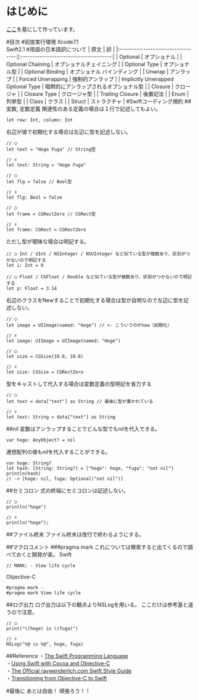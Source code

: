 # はじめに
[ここ](http://qiita.com/susieyy/items/f71435cc962e70d81b37 "Qiita")を基にして作っています。  

#目次
#前提実行環境
Xcode7.1  
Swift2.1
#用語の日本語訳について
|                原文                |                   訳                   |
|:----------------------------------:|:--------------------------------------:|
|              Optional              |              オプショナル              |
|          Optional Chaining         |        オプショナルチェイニング        |
|            Optional Type           |             オプショナル型             |
|          Optional Binding          |       オプショナル バインディング      |
|               Unwrap               |               アンラップ               |
|          Forced Unwrapping         |            強制的アンラップ            |
| Implicitly Unwrapped Optional Type | 暗黙的にアンラップされるオプショナル型 |
|               Closure              |               クロージャ               |
|            Closure Type            |              クロージャ型              |
|          Trailing Closure          |                後置記法                |
|                Enum                |                 列挙型                 |
|                Class               |                 クラス                 |
|               Struct               |              ストラクチャ              |
#Swiftコーディング規約
##変数, 定数定義
関連性のある定義の場合は１行で記述してもよい。  
```
let row: Int, column: Int
```
右辺が値で初期化する場合は左辺に型を記述しない。
```
// ◯
let text = "Hoge Fuga" // String型

// ☓
let text: String = "Hoge Fuga"

// ◯
let flg = false // Bool型

// ☓
let flg: Bool = false

// ◯
let frame = CGRectZero // CGRect型

// ☓
let frame: CGRect = CGRectZero
```
ただし型が曖昧な場合は明記する。
```
// ◯ Int / UInt / NSInteger / NSUInteger など似ている型が複数あり、区別がつかないので明記する
let i: Int = 0

// ◯ Float / CGFloat / Double など似ている型が複数あり、区別がつかないので明記する
let p: Float = 3.14
```
右辺のクラスをNewすることで初期化する場合は型が自明なので左辺に型を記述しない。
```
// ◯
let image = UIImage(named: "Hoge") // <- こういうのがnew（初期化）

// ☓
let image: UIImage = UIImage(named: "Hoge")

// ◯
let size = CGSize(10.0, 10.0)

// ☓
let size: CGSize = CGRectZero
```
型をキャストして代入する場合は変数定義の型明記を省力する
```
// ◯
let text = data["text"] as String // 最後に型が書かれている

// ☓
let text: String = data["text"] as String
```
##nil
変数はアンラップすることでどんな型でもnilを代入できる。
```
var hoge: AnyObject? = nil
```
連想配列の値もnilを代入することができる。
```
var hoge: String?
let hash: [String: String?] = ["hoge": hoge, "fuga": "not nil"]
println(hash)
// -> [hoge: nil, fuga: Optional("not nil")]
```
##セミコロン
式の終端にセミコロンは記述しない。
```
// ◯
println("hoge")

// ☓
println("hoge");
```
##ファイル終末
ファイル終末は改行で終わるようにする。

##マクロコメント
###pragma mark
これについては検索すると出てくるので調べておくと開発が楽。
Swift
```
// MARK: - View life cycle
```

Objective-C
```
#pragma mark -
#pragma mark View life cycle
```
##ログ出力
ログ出力は以下の観点よりNSLogを用いる。
ここだけは参考基と違うので注意。
```
// ◯
print("\(hoge) is \(fuga)")

// ☓
NSLog("%@ is %@", hoge, fuga)
```
##Reference
・[The Swift Programming Language](https://developer.apple.com/library/ios/documentation/Swift/Conceptual/Swift_Programming_Language/ "The Swift Programming Language")  
・[Using Swift with Cocoa and Objective-C](https://developer.apple.com/library/ios/documentation/Swift/Conceptual/BuildingCocoaApps/index.html#//apple_ref/doc/uid/TP40014216 "Using Swift with Cocoa and Objective-C")  
・[The Official raywenderlich.com Swift Style Guide](https://github.com/raywenderlich/swift-style-%0Aguide "The Official raywenderlich.com Swift Style Guide")  
・[Transitioning from Objective-C to Swift](http://b2cloud.com.au/tutorial/transitioning-from-objective-c-to-swift/ "Transitioning from Objective-C to Swift")

#最後に
あとは自由！
頑張ろう！！
